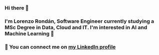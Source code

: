 ### Hi there 👋
### I'm Lorenzo Rondán, Software Engineer currently studying a MSc Degree in Data, Cloud and IT. I'm interested in AI and Machine Learning 🔭
### 💬 You can connect me on [my LinkedIn profile](https://www.linkedin.com/in/lrondan/)

<!--
**LorenRd/LorenRd** is a ✨ _special_ ✨ repository because its `README.md` (this file) appears on your GitHub profile.

Here are some ideas to get you started:

- 🔭 I’m currently working on ...
- 🌱 I’m currently learning ...
- 👯 I’m looking to collaborate on ...
- 🤔 I’m looking for help with ...
- 💬 Ask me about ...
- 📫 How to reach me: ...
- 😄 Pronouns: ...
- ⚡ Fun fact: ...
-->
